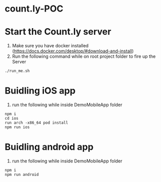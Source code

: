 # count.ly-POC

# Start the Count.ly server

1. Make sure you have docker installed (https://docs.docker.com/desktop/#download-and-install)
2. Run the following command while on root project folder to fire up the Server
```
./run_me.sh
```

# Buidling iOS app
1. run the following while inside DemoMobileApp folder
```
npm i
cd ios
run arch -x86_64 pod install
npm run ios
```

# Buidling android app
1. run the following while inside DemoMobileApp folder
```
npm i
npm run android
```
